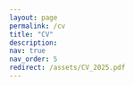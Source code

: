 ```yaml
---
layout: page
permalink: /cv
title: "CV"
description:
nav: true
nav_order: 5
redirect: /assets/CV_2025.pdf
---
```

